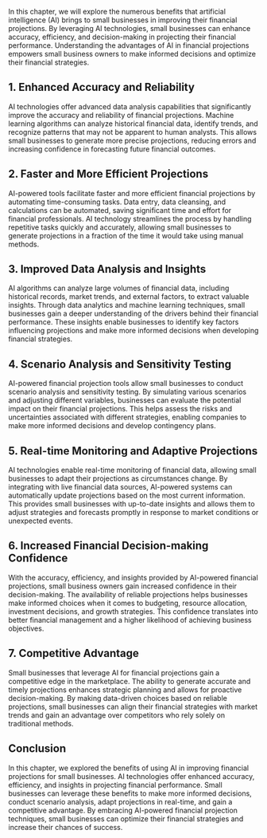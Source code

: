 
In this chapter, we will explore the numerous benefits that artificial intelligence (AI) brings to small businesses in improving their financial projections. By leveraging AI technologies, small businesses can enhance accuracy, efficiency, and decision-making in projecting their financial performance. Understanding the advantages of AI in financial projections empowers small business owners to make informed decisions and optimize their financial strategies.

## 1\. Enhanced Accuracy and Reliability

AI technologies offer advanced data analysis capabilities that significantly improve the accuracy and reliability of financial projections. Machine learning algorithms can analyze historical financial data, identify trends, and recognize patterns that may not be apparent to human analysts. This allows small businesses to generate more precise projections, reducing errors and increasing confidence in forecasting future financial outcomes.

## 2\. Faster and More Efficient Projections

AI-powered tools facilitate faster and more efficient financial projections by automating time-consuming tasks. Data entry, data cleansing, and calculations can be automated, saving significant time and effort for financial professionals. AI technology streamlines the process by handling repetitive tasks quickly and accurately, allowing small businesses to generate projections in a fraction of the time it would take using manual methods.

## 3\. Improved Data Analysis and Insights

AI algorithms can analyze large volumes of financial data, including historical records, market trends, and external factors, to extract valuable insights. Through data analytics and machine learning techniques, small businesses gain a deeper understanding of the drivers behind their financial performance. These insights enable businesses to identify key factors influencing projections and make more informed decisions when developing financial strategies.

## 4\. Scenario Analysis and Sensitivity Testing

AI-powered financial projection tools allow small businesses to conduct scenario analysis and sensitivity testing. By simulating various scenarios and adjusting different variables, businesses can evaluate the potential impact on their financial projections. This helps assess the risks and uncertainties associated with different strategies, enabling companies to make more informed decisions and develop contingency plans.

## 5\. Real-time Monitoring and Adaptive Projections

AI technologies enable real-time monitoring of financial data, allowing small businesses to adapt their projections as circumstances change. By integrating with live financial data sources, AI-powered systems can automatically update projections based on the most current information. This provides small businesses with up-to-date insights and allows them to adjust strategies and forecasts promptly in response to market conditions or unexpected events.

## 6\. Increased Financial Decision-making Confidence

With the accuracy, efficiency, and insights provided by AI-powered financial projections, small business owners gain increased confidence in their decision-making. The availability of reliable projections helps businesses make informed choices when it comes to budgeting, resource allocation, investment decisions, and growth strategies. This confidence translates into better financial management and a higher likelihood of achieving business objectives.

## 7\. Competitive Advantage

Small businesses that leverage AI for financial projections gain a competitive edge in the marketplace. The ability to generate accurate and timely projections enhances strategic planning and allows for proactive decision-making. By making data-driven choices based on reliable projections, small businesses can align their financial strategies with market trends and gain an advantage over competitors who rely solely on traditional methods.

## Conclusion

In this chapter, we explored the benefits of using AI in improving financial projections for small businesses. AI technologies offer enhanced accuracy, efficiency, and insights in projecting financial performance. Small businesses can leverage these benefits to make more informed decisions, conduct scenario analysis, adapt projections in real-time, and gain a competitive advantage. By embracing AI-powered financial projection techniques, small businesses can optimize their financial strategies and increase their chances of success.
